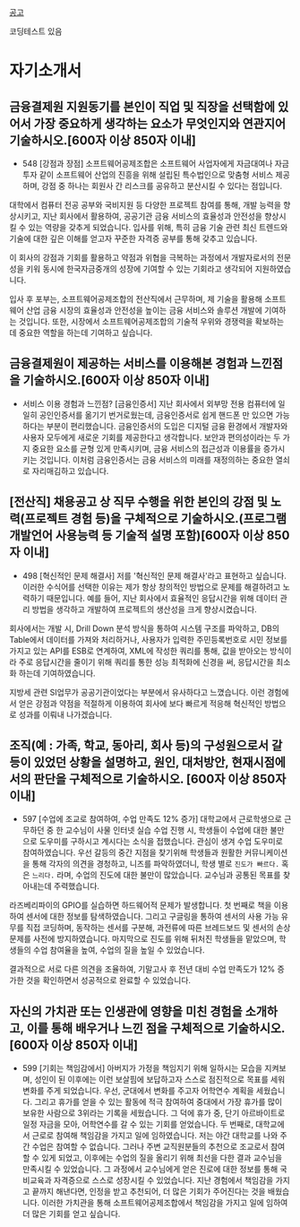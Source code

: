 





[공고](https://recruit.securities.miraeasset.com/reMenuAction.do)


코딩테스트 있음

# 자기소개서
## 금융결제원 지원동기를 본인이 직업 및 직장을 선택함에 있어서 가장 중요하게 생각하는 요소가 무엇인지와 연관지어 기술하시오.[600자 이상 850자 이내]
- 548
[강점과 장점]
소프트웨어공제조합은 소프트웨어 사업자에게 자금대여나 자금투자 같이 소프트웨어 산업의 진흥을 위해 설립된 특수법인으로 맞춤형 서비스 제공하며, 강점 중 하나는 회원사 간 리스크를 공유하고 분산시킬 수 있다는 점입니다.

대학에서 컴퓨터 전공 공부와 국비지원 등 다양한 프로젝트 참여를 통해, 개발 능력을 향상시키고, 지난 회사에서 활용하여, 공공기관 금융 서비스의 효율성과 안전성을 향상시킬 수 있는 역량을 갖추게 되었습니다. 입사를 위해, 특히 금융 기술 관련 최신 트렌드와 기술에 대한 깊은 이해를 얻고자 꾸준한 자격증 공부를 통해 갖추고 있습니다.

이 회사의 강점과 기회를 활용하고 약점과 위협을 극복하는 과정에서 개발자로서의 전문성을 키워 동시에 한국자금중개의 성장에 기여할 수 있는 기회라고 생각되어 지원하였습니다.

입사 후 포부는, 소프트웨어공제조합의 전산직에서 근무하며, 제 기술을 활용해 소프트웨어 산업 금융 시장의 효율성과 안전성을 높이는 금융 서비스와 솔루션 개발에 기여하는 것입니다. 또한, 시장에서 소프트웨어공제조합의 기술적 우위와 경쟁력을 확보하는 데 중요한 역할을 하는데 기여하고 싶습니다.


## 금융결제원이 제공하는 서비스를 이용해본 경험과 느낀점을 기술하시오.[600자 이상 850자 이내]
- 서비스 이용 경험과 느낀점?
[금융인증서]
지난 회사에서 외부망 전용 컴퓨터에 일일히 공인인증서를 옮기기 번거로웠는데, 금융인증서로 쉽게 핸드폰 만 있으면 가능하다는 부분이 편리했습니다. 금융인증서의 도입은 디지털 금융 환경에서 개발자와 사용자 모두에게 새로운 기회를 제공한다고 생각합니다. 보안과 편의성이라는 두 가지 중요한 요소를 균형 있게 만족시키며, 금융 서비스의 접근성과 이용률을 증가시키는 것입니다. 이처럼 금융인증서는 금융 서비스의 미래를 재정의하는 중요한 열쇠로 자리매김하고 있습니다.

## [전산직] 채용공고 상 직무 수행을 위한 본인의 강점 및 노력(프로젝트 경험 등)을 구체적으로 기술하시오.(프로그램 개발언어 사용능력 등 기술적 설명 포함)[600자 이상 850자 이내]
- 498
[혁신적인 문제 해결사]
저를 '혁신적인 문제 해결사'라고 표현하고 싶습니다. 이러한 수식어를 선택한 이유는 제가 항상 창의적인 방법으로 문제를 해결하려고 노력하기 때문입니다. 예를 들어, 지난 회사에서 효율적인 응답시간을 위해 데이터 관리 방법을 생각하고 개발하여 프로젝트의 생산성을 크게 향상시켰습니다. 

회사에서는 개발 시, Drill Down 분석 방식을 통하여 시스템 구조를 파악하고, DB의 Table에서 데이터를 가져와 처리하거나, 사용자가 입력한 주민등록번호로 시민 정보를 가지고 있는 API를 ESB로 연계하여, XML에 작성한 쿼리를 통해, 값을 받아오는 방식이라 주로 응답시간을 줄이기 위해 쿼리를 통한 성능 최적화에 신경을 써, 응답시간을 최소화 하는데 기여하였습니다.

지방세 관련 SI업무가 공공기관이었다는 부분에서 유사하다고 느꼈습니다. 이런 경험에서 얻은 강점과 약점을 적절하게 이용하여 회사에 보다 빠르게 적응해 혁신적인 방법으로 성과를 이뤄내 나가겠습니다.



## 조직(예 : 가족, 학교, 동아리, 회사 등)의 구성원으로서 갈등이 있었던 상황을 설명하고, 원인, 대처방안, 현재시점에서의 판단을 구체적으로 기술하시오. [600자 이상 850자 이내]
- 597
[수업에 조교로 참여하여, 수업 만족도 12% 증가]
대학교에서 근로학생으로 근무하던 중 한 교수님이 사물 인터넷 실습 수업 진행 시, 학생들이 수업에 대한 불만으로 도우미를 구하시고 계시다는 소식을 접했습니다. 관심이 생겨 수업 도우미로 참여하였습니다. 우선 갈등의 중간 지점을 찾기위해 학생들과 원활한 커뮤니케이션을 통해 각자의 의견을 경청하고, 니즈를 파악하였더니, 학생 별로 ` 진도가 빠르다. ` 혹은 ` 느리다. ` 라며, 수업의 진도에 대한 불만이 많았습니다. 교수님과 공통된 목표를 찾아내는데 주력했습니다.

라즈베리파이의 GPIO를 실습하면 하드웨어적 문제가 발생합니다. 첫 번째로 책을 이용하여 센서에 대한 정보를 탐색하였습니다. 그리고 구글링을 통하여 센서의 사용 가능 유무를 직접 코딩하며, 동작하는 센서를 구분해, 과전류에 따른 브레드보드 및 센서의 손상 문제를 사전에 방지하였습니다. 마지막으로 진도를 위해 뒤처진 학생들을 맡았으며, 학생들의 수업 참여율을 높여, 수업의 질을 높일 수 있었습니다. 

결과적으로 서로 다른 의견을 조율하여, 기말고사 후 전년 대비 수업 만족도가 12% 증가한 것을 확인하면서 성공적으로 완료할 수 있었습니다.




## 자신의 가치관 또는 인생관에 영향을 미친 경험을 소개하고, 이를 통해 배우거나 느낀 점을 구체적으로 기술하시오. [600자 이상 850자 이내]
- 599
[기회는 책임감에서]
아버지가 가정을 책임지기 위해 일하시는 모습을 지켜보며, 성인이 된 이후에는 이런 보살핌에 보답하고자 스스로 점진적으로 목표를 세워 변화를 주게 되었습니다.
우선, 군대에서 변화를 주고자 어학연수 계획을 세웠습니다. 그리고 휴가를 얻을 수 있는 활동에 적극 참여하여 중대에서 가장 휴가를 많이 보유한 사람으로 3위라는 기록을 세웠습니다. 그 덕에 휴가 중, 단기 아르바이트로 일정 자금을 모아, 어학연수를 갈 수 있는 기회를 얻었습니다.
두 번째로, 대학교에서 근로로 참여해 책임감을 가지고 일에 임하였습니다. 저는 야간 대학교를 나와 주간 수업은 참여할 수 없습니다. 그러나 주변 교직원분들의 추천으로 조교로서 참여할 수 있게 되었고, 이후에는 수업의 질을 올리기 위해 최선을 다한 결과 교수님을 만족시킬 수 있었습니다. 그 과정에서 교수님에게 얻은 진로에 대한 정보를 통해 국비교육과 자격증으로 스스로 성장시킬 수 있었습니다.
지난 경험에서 책임감을 가지고 끝까지 해낸다면, 인정을 받고 추천되어, 더 많은 기회가 주어진다는 것을 배웠습니다. 이러한 가치관을 통해 소프트웨어공제조합에서 책임감을 가지고 일에 임하여 더 많은 기회를 얻고 싶습니다.


